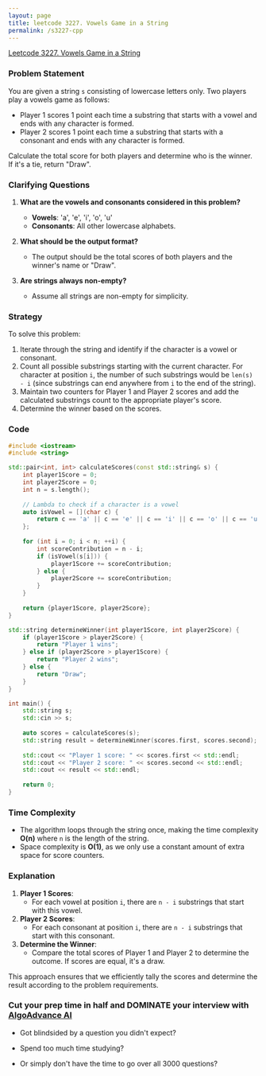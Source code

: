 ```yaml
---
layout: page
title: leetcode 3227. Vowels Game in a String
permalink: /s3227-cpp
---
```

[Leetcode 3227. Vowels Game in a String](https://algoadvance.github.io/algoadvance/l3227)
### Problem Statement
You are given a string `s` consisting of lowercase letters only. Two players play a vowels game as follows:
- Player 1 scores 1 point each time a substring that starts with a vowel and ends with any character is formed.
- Player 2 scores 1 point each time a substring that starts with a consonant and ends with any character is formed.

Calculate the total score for both players and determine who is the winner. If it's a tie, return "Draw".

### Clarifying Questions
1. **What are the vowels and consonants considered in this problem?**
   - **Vowels**: 'a', 'e', 'i', 'o', 'u'
   - **Consonants**: All other lowercase alphabets.

2. **What should be the output format?**
   - The output should be the total scores of both players and the winner's name or "Draw".

3. **Are strings always non-empty?**
   - Assume all strings are non-empty for simplicity.

### Strategy
To solve this problem:
1. Iterate through the string and identify if the character is a vowel or consonant.
2. Count all possible substrings starting with the current character. For character at position `i`, the number of such substrings would be `len(s) - i` (since substrings can end anywhere from `i` to the end of the string).
3. Maintain two counters for Player 1 and Player 2 scores and add the calculated substrings count to the appropriate player's score.
4. Determine the winner based on the scores.

### Code
```cpp
#include <iostream>
#include <string>

std::pair<int, int> calculateScores(const std::string& s) {
    int player1Score = 0;
    int player2Score = 0;
    int n = s.length();
    
    // Lambda to check if a character is a vowel
    auto isVowel = [](char c) {
        return c == 'a' || c == 'e' || c == 'i' || c == 'o' || c == 'u';
    };
    
    for (int i = 0; i < n; ++i) {
        int scoreContribution = n - i;
        if (isVowel(s[i])) {
            player1Score += scoreContribution;
        } else {
            player2Score += scoreContribution;
        }
    }
    
    return {player1Score, player2Score};
}

std::string determineWinner(int player1Score, int player2Score) {
    if (player1Score > player2Score) {
        return "Player 1 wins";
    } else if (player2Score > player1Score) {
        return "Player 2 wins";
    } else {
        return "Draw";
    }
}

int main() {
    std::string s;
    std::cin >> s;
    
    auto scores = calculateScores(s);
    std::string result = determineWinner(scores.first, scores.second);
    
    std::cout << "Player 1 score: " << scores.first << std::endl;
    std::cout << "Player 2 score: " << scores.second << std::endl;
    std::cout << result << std::endl;
    
    return 0;
}
```

### Time Complexity
- The algorithm loops through the string once, making the time complexity **O(n)** where `n` is the length of the string.
- Space complexity is **O(1)**, as we only use a constant amount of extra space for score counters.

### Explanation
1. **Player 1 Scores**:
   - For each vowel at position `i`, there are `n - i` substrings that start with this vowel.
2. **Player 2 Scores**:
   - For each consonant at position `i`, there are `n - i` substrings that start with this consonant.
3. **Determine the Winner**:
   - Compare the total scores of Player 1 and Player 2 to determine the outcome. If scores are equal, it's a draw.

This approach ensures that we efficiently tally the scores and determine the result according to the problem requirements.


### Cut your prep time in half and DOMINATE your interview with [AlgoAdvance AI](https://algoAdvance.com)

- Got blindsided by a question you didn't expect?

- Spend too much time studying?

- Or simply don't have the time to go over all 3000 questions?

